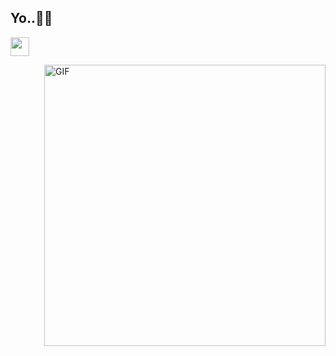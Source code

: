 <h2>
  <span>Yo..🤘🏼<span> 

</h2>
    <p algin="left">
           <img src="https://skillicons.dev/icons?i=git,kubernetes,docker,c,vim" width="30"/>
    </p>
<img align="right" alt="GIF" src="https://media.tenor.com/wyi8Ow2YP6UAAAAd/maja-aaya.gif" width=450 />
